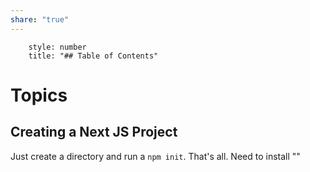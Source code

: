 ```yaml
---
share: "true"
---
```


```toc
	style: number
	title: "## Table of Contents"
```

# Topics
## Creating a Next JS Project
Just create a directory and run a `npm init`. That's all. 
Need to install ""
